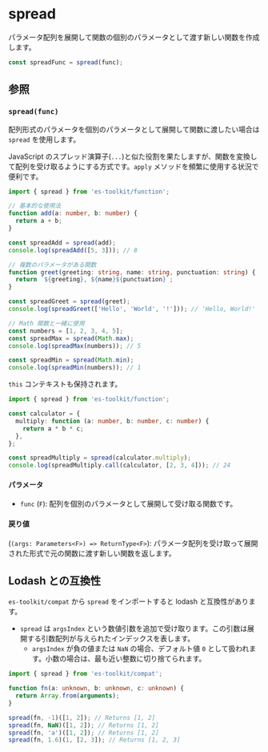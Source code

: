 # spread

パラメータ配列を展開して関数の個別のパラメータとして渡す新しい関数を作成します。

```typescript
const spreadFunc = spread(func);
```

## 参照

### `spread(func)`

配列形式のパラメータを個別のパラメータとして展開して関数に渡したい場合は `spread` を使用します。

JavaScript のスプレッド演算子(`...`)と似た役割を果たしますが、関数を変換して配列を受け取るようにする方式です。`apply` メソッドを頻繁に使用する状況で便利です。

```typescript
import { spread } from 'es-toolkit/function';

// 基本的な使用法
function add(a: number, b: number) {
  return a + b;
}

const spreadAdd = spread(add);
console.log(spreadAdd([5, 3])); // 8

// 複数のパラメータがある関数
function greet(greeting: string, name: string, punctuation: string) {
  return `${greeting}, ${name}${punctuation}`;
}

const spreadGreet = spread(greet);
console.log(spreadGreet(['Hello', 'World', '!'])); // 'Hello, World!'

// Math 関数と一緒に使用
const numbers = [1, 2, 3, 4, 5];
const spreadMax = spread(Math.max);
console.log(spreadMax(numbers)); // 5

const spreadMin = spread(Math.min);
console.log(spreadMin(numbers)); // 1
```

`this` コンテキストも保持されます。

```typescript
import { spread } from 'es-toolkit/function';

const calculator = {
  multiply: function (a: number, b: number, c: number) {
    return a * b * c;
  },
};

const spreadMultiply = spread(calculator.multiply);
console.log(spreadMultiply.call(calculator, [2, 3, 4])); // 24
```

#### パラメータ

- `func` (`F`): 配列を個別のパラメータとして展開して受け取る関数です。

#### 戻り値

(`(args: Parameters<F>) => ReturnType<F>`): パラメータ配列を受け取って展開された形式で元の関数に渡す新しい関数を返します。

## Lodash との互換性

`es-toolkit/compat` から `spread` をインポートすると lodash と互換性があります。

- `spread` は `argsIndex` という数値引数を追加で受け取ります。この引数は展開する引数配列が与えられたインデックスを表します。
  - `argsIndex` が負の値または `NaN` の場合、デフォルト値 `0` として扱われます。小数の場合は、最も近い整数に切り捨てられます。

```typescript
import { spread } from 'es-toolkit/compat';

function fn(a: unknown, b: unknown, c: unknown) {
  return Array.from(arguments);
}

spread(fn, -1)([1, 2]); // Returns [1, 2]
spread(fn, NaN)([1, 2]); // Returns [1, 2]
spread(fn, 'a')([1, 2]); // Returns [1, 2]
spread(fn, 1.6)(1, [2, 3]); // Returns [1, 2, 3]
```
